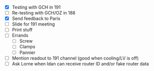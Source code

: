 - [x] Testing with GCH in 191
- [ ] Re-testing with GCH/OZ in 188
- [x] Send feedback to Paris
- [ ] Slide for 191 meeting
- [ ] Print stuff
- [ ] Errands
  - [ ] Screw
  - [ ] Clamps
  - [ ] Pannier
- [ ] Mention readout to 191 channel (good when cooling/LV is off)
- [ ] Ask Lorne when Idan can receive router ID and/or fake router data

